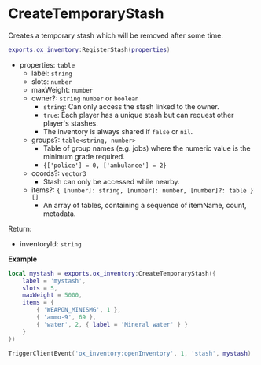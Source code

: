 # CreateTemporaryStash

Creates a temporary stash which will be removed after some time.

```lua
exports.ox_inventory:RegisterStash(properties)
```

- properties: `table`
  - label: `string`
  - slots: `number`
  - maxWeight: `number`
  - owner?: `string` `number` or `boolean`
    - `string`: Can only access the stash linked to the owner.
    - `true`: Each player has a unique stash but can request other player's stashes.
    - The inventory is always shared if `false` or `nil`.
  - groups?: `table<string, number>`
    - Table of group names (e.g. jobs) where the numeric value is the minimum grade required.
    - `{['police'] = 0, ['ambulance'] = 2}`
  - coords?: `vector3`
    - Stash can only be accessed while nearby.
  - items?: `{ [number]: string, [number]: number, [number]?: table }[]`
    - An array of tables, containing a sequence of itemName, count, metadata.

Return:
- inventoryId: `string`

**Example**

```lua
local mystash = exports.ox_inventory:CreateTemporaryStash({
    label = 'mystash',
    slots = 5,
    maxWeight = 5000,
    items = {
        { 'WEAPON_MINISMG', 1 },
        { 'ammo-9', 69 },
        { 'water', 2, { label = 'Mineral water' } }
    }
})

TriggerClientEvent('ox_inventory:openInventory', 1, 'stash', mystash)
```
